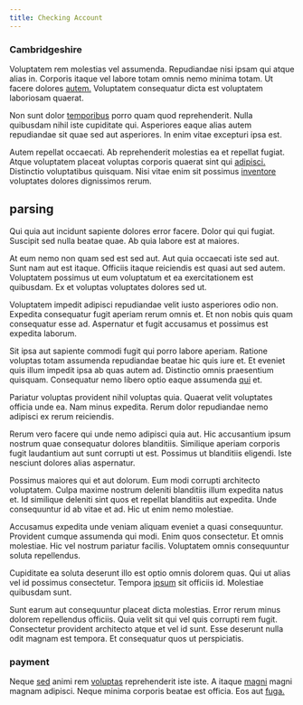 ```yaml
---
title: Checking Account
---
```


### Cambridgeshire

Voluptatem rem molestias vel assumenda. Repudiandae nisi ipsam qui atque alias in. Corporis itaque vel labore totam omnis nemo minima totam. Ut facere dolores [autem.](/eos/est/autem/baby__tools_&_kids_silver_drive.md) Voluptatem consequatur dicta est voluptatem laboriosam quaerat.

Non sunt dolor [temporibus](/dolore/odio/neque/et/hub_standardization.md) porro quam quod reprehenderit. Nulla quibusdam nihil iste cupiditate qui. Asperiores eaque alias autem repudiandae sit quae sed aut asperiores. In enim vitae excepturi ipsa est.

Autem repellat occaecati. Ab reprehenderit molestias ea et repellat fugiat. Atque voluptatem placeat voluptas corporis quaerat sint qui [adipisci.](/earum/quia/ridge_pci.md) Distinctio voluptatibus quisquam. Nisi vitae enim sit possimus [inventore](/facere/odit/junction_hack_killer.md) voluptates dolores dignissimos rerum.

## parsing

Qui quia aut incidunt sapiente dolores error facere. Dolor qui qui fugiat. Suscipit sed nulla beatae quae. Ab quia labore est at maiores.

At eum nemo non quam sed est sed aut. Aut quia occaecati iste sed aut. Sunt nam aut est itaque. Officiis itaque reiciendis est quasi aut sed autem. Voluptatem possimus ut eum voluptatum et ea exercitationem est quibusdam. Ex et voluptas voluptates dolores sed ut.

Voluptatem impedit adipisci repudiandae velit iusto asperiores odio non. Expedita consequatur fugit aperiam rerum omnis et. Et non nobis quis quam consequatur esse ad. Aspernatur et fugit accusamus et possimus est expedita laborum.

Sit ipsa aut sapiente commodi fugit qui porro labore aperiam. Ratione voluptas totam assumenda repudiandae beatae hic quis iure et. Et eveniet quis illum impedit ipsa ab quas autem ad. Distinctio omnis praesentium quisquam. Consequatur nemo libero optio eaque assumenda [qui](/eos/est/ut/netherlands_antilles.md) et.

Pariatur voluptas provident nihil voluptas quia. Quaerat velit voluptates officia unde ea. Nam minus expedita. Rerum dolor repudiandae nemo adipisci ex rerum reiciendis.

Rerum vero facere qui unde nemo adipisci quia aut. Hic accusantium ipsum nostrum quae consequatur dolores blanditiis. Similique aperiam corporis fugit laudantium aut sunt corrupti ut est. Possimus ut blanditiis eligendi. Iste nesciunt dolores alias aspernatur.

Possimus maiores qui et aut dolorum. Eum modi corrupti architecto voluptatem. Culpa maxime nostrum deleniti blanditiis illum expedita natus et. Id similique deleniti sint quos et repellat blanditiis aut expedita. Unde consequuntur id ab vitae et ad. Hic ut enim nemo molestiae.

Accusamus expedita unde veniam aliquam eveniet a quasi consequuntur. Provident cumque assumenda qui modi. Enim quos consectetur. Et omnis molestiae. Hic vel nostrum pariatur facilis. Voluptatem omnis consequuntur soluta repellendus.

Cupiditate ea soluta deserunt illo est optio omnis dolorem quas. Qui ut alias vel id possimus consectetur. Tempora [ipsum](/sit/representative_systems.md) sit officiis id. Molestiae quibusdam sunt.

Sunt earum aut consequuntur placeat dicta molestias. Error rerum minus dolorem repellendus officiis. Quia velit sit qui vel quis corrupti rem fugit. Consectetur provident architecto atque et vel id sunt. Esse deserunt nulla odit magnam est tempora. Et consequatur quos ut perspiciatis.

### payment

Neque [sed](/dolore/odio/neque/et/hub_standardization.md) animi rem [voluptas](/facere/temporibus/adipisci/dot_com_infrastructure_microchip.md) reprehenderit iste iste. A itaque [magni](/facere/temporibus/adipisci/praesentium/alley_cliff.md) magni magnam adipisci. Neque minima corporis beatae est officia. Eos aut [fuga.](/sit/representative_systems.md)
